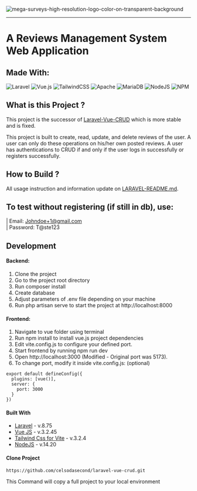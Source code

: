 ![mega-surveys-high-resolution-logo-color-on-transparent-background](https://user-images.githubusercontent.com/75917932/210292890-24e3132f-3312-408e-9a36-a00758bf71bd.png)

<hr/>

# A Reviews Management System Web Application 
## Made With: 
![Laravel](https://img.shields.io/badge/laravel-%23FF2D20.svg?style=for-the-badge&logo=laravel&logoColor=white) 
![Vue.js](https://img.shields.io/badge/vuejs-%2335495e.svg?style=for-the-badge&logo=vuedotjs&logoColor=%234FC08D) 
![TailwindCSS](https://img.shields.io/badge/tailwindcss-%2338B2AC.svg?style=for-the-badge&logo=tailwind-css&logoColor=white) 
![Apache](https://img.shields.io/badge/apache-%23D42029.svg?style=for-the-badge&logo=apache&logoColor=white) 
![MariaDB](https://img.shields.io/badge/MariaDB-003545?style=for-the-badge&logo=mariadb&logoColor=white)
![NodeJS](https://img.shields.io/badge/Node.js-339933?style=for-the-badge&logo=nodedotjs&logoColor=white)
![NPM](https://img.shields.io/badge/npm-CB3837?style=for-the-badge&logo=npm&logoColor=white)


## What is this Project ?

This project is the successor of [Laravel-Vue-CRUD](https://github.com/celsodasecond/laravel-vue-crud) which is more stable and is fixed. 

This project is built to create, read, update, and delete reviews of the user. A user can only do these operations on his/her own posted reviews. A user has authentications to CRUD if and only if the user logs in successfully or registers successfully. 

## How to Build ?

All usage instruction and information update on [LARAVEL-README.md](https://github.com/celsodasecond/laravel-vue-crud/blob/master/LARAVEL-README.md).

## To test without registering (if still in db), use:
| Email: Johndoe+1@gmail.com \
| Password: T@ste123

## Development

#### Backend:

1. Clone the project
2. Go to the project root directory
3. Run composer install
4. Create database
5. Adjust parameters of .env file depending on your machine
6. Run php artisan serve to start the project at http://localhost:8000


#### Frontend:

1. Navigate to vue folder using terminal
2. Run npm install to install vue.js project dependencies
3. Edit vite.config.js to configure your defined port.
4. Start frontend by running npm run dev
5. Open http://localhost:3000 (Modified - Original port was 5173). 
6. To change port, modify it inside vite.config.js: (optional) 
```
export default defineConfig({
  plugins: [vue()],
  server: {
    port: 3000
  }
})
```

#### Built With

- [Laravel](https://laravel.com/) - v.8.75
- [Vue JS](https://vuejs.org/) - v.3.2.45
- [Tailwind Css for Vite](https://tailwindcss.com/docs/guides/vite) - v.3.2.4
- [NodeJS](https://nodejs.org/en/) - v.14.20

#### Clone Project

```shell
https://github.com/celsodasecond/laravel-vue-crud.git
```

This Command will copy a full project to your local environment

